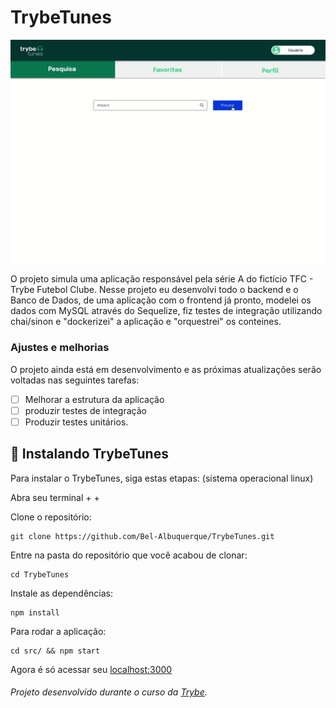 # TrybeTunes


<img src="./images/requisito6_1.gif" alt="front-image">

> 
O projeto simula uma aplicação responsável pela série A do fictício TFC - Trybe Futebol Clube.
Nesse projeto eu desenvolvi todo o backend e o Banco de Dados, de uma aplicação com o frontend já pronto, modelei os dados com MySQL através do Sequelize, fiz testes de integração utilizando chai/sinon e "dockerizei" a aplicação e "orquestrei" os conteines.


### Ajustes e melhorias

O projeto ainda está em desenvolvimento e as próximas atualizações serão voltadas nas seguintes tarefas:

- [ ] Melhorar a estrutura da aplicação
- [ ] produzir testes de integração
- [ ] Produzir testes unitários.

## 🚀 Instalando TrybeTunes

Para instalar o TrybeTunes, siga estas etapas:
(sistema operacional linux)

Abra seu terminal <ctrl> + <alt> + <t>
  
Clone o repositório:
```
git clone https://github.com/Bel-Albuquerque/TrybeTunes.git
```
Entre na pasta do repositório que você acabou de clonar:
 ```
cd TrybeTunes
  ```
Instale as dependências:
 ```
npm install
  ```
Para rodar a aplicação:
  ```
cd src/ && npm start
  ```
Agora é só acessar seu [localhost:3000](http://localhost:3000)
 
 
###### Projeto desenvolvido durante o curso da [Trybe](https://github.com/tryber).

 

